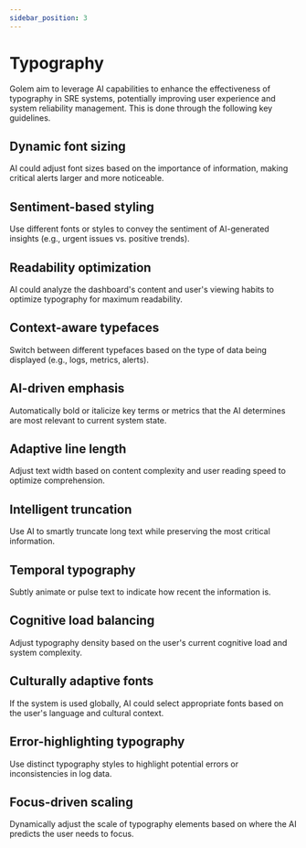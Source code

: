 ```yaml
---
sidebar_position: 3
---
```


# Typography

Golem aim to leverage AI capabilities to enhance the effectiveness of typography in SRE systems, potentially improving user experience and system reliability management. This is done through the following key guidelines.

## Dynamic font sizing
AI could adjust font sizes based on the importance of information, making critical alerts larger and more noticeable.

## Sentiment-based styling

Use different fonts or styles to convey the sentiment of AI-generated insights (e.g., urgent issues vs. positive trends).

## Readability optimization

AI could analyze the dashboard's content and user's viewing habits to optimize typography for maximum readability.

## Context-aware typefaces

Switch between different typefaces based on the type of data being displayed (e.g., logs, metrics, alerts).

## AI-driven emphasis

Automatically bold or italicize key terms or metrics that the AI determines are most relevant to current system state.

## Adaptive line length

Adjust text width based on content complexity and user reading speed to optimize comprehension.

## Intelligent truncation

Use AI to smartly truncate long text while preserving the most critical information.

## Temporal typography

Subtly animate or pulse text to indicate how recent the information is.

## Cognitive load balancing

Adjust typography density based on the user's current cognitive load and system complexity.

## Culturally adaptive fonts

If the system is used globally, AI could select appropriate fonts based on the user's language and cultural context.

## Error-highlighting typography

Use distinct typography styles to highlight potential errors or inconsistencies in log data.

## Focus-driven scaling

Dynamically adjust the scale of typography elements based on where the AI predicts the user needs to focus.
